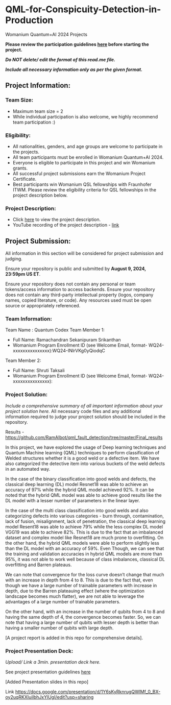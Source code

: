 # QML-for-Conspicuity-Detection-in-Production
Womanium Quantum+AI 2024 Projects

**Please review the participation guidelines [here](https://github.com/womanium-quantum/Quantum-AI-2024) before starting the project.**

_**Do NOT delete/ edit the format of this read.me file.**_

_**Include all necessary information only as per the given format.**_

## Project Information:

### Team Size:
  - Maximum team size = 2
  - While individual participation is also welcome, we highly recommend team participation :)

### Eligibility:
  - All nationalities, genders, and age groups are welcome to participate in the projects.
  - All team participants must be enrolled in Womanium Quantum+AI 2024.
  - Everyone is eligible to participate in this project and win Womanium grants.
  - All successful project submissions earn the Womanium Project Certificate.
  - Best participants win Womanium QSL fellowships with Fraunhofer ITWM. Please review the eligibility criteria for QSL fellowships in the project description below.

### Project Description:
  - Click [here](https://drive.google.com/file/d/1AcctFeXjchtEhYzPUsHpP_b4HGlI4kq9/view?usp=sharing) to view the project description.
  - YouTube recording of the project description - [link](https://youtu.be/Ac1ihFcTRTc?si=i6AIVfQQh8ymYQYp)

## Project Submission:
All information in this section will be considered for project submission and judging.

Ensure your repository is public and submitted by **August 9, 2024, 23:59pm US ET**.

Ensure your repository does not contain any personal or team tokens/access information to access backends. Ensure your repository does not contain any third-party intellectual property (logos, company names, copied literature, or code). Any resources used must be open source or appropriately referenced.

### Team Information:
Team Name : Quantum Codex
Team Member 1:
 - Full Name: Ramachandran Sekanipuram Srikanthan
 - Womanium Program Enrollment ID (see Welcome Email, format- WQ24-xxxxxxxxxxxxxxx):WQ24-INlrVKg0yQiodqC


Team Member 2:
 - Full Name: Shruti Taksali
 - Womanium Program Enrollment ID (see Welcome Email, format- WQ24-xxxxxxxxxxxxxxx):


### Project Solution:
_Include a comprehensive summary of all important information about your project solution here._
All necessary code files and any additional information required to judge your project solution should be included in the repository. 

Results  - https://github.com/RamAIbot/qml_fault_detection/tree/master/Final_results

In this project, we have explored the usage of Deep learning techniques and Quantum Machine learning (QML)  techniques to perform classification of Welded structures whether it is a good weld or a defective item. We have also categorized the detective item into various buckets of the weld defects in an automated way.

In the case of the binary classification into good welds and defects, the classical deep learning (DL)  model Resnet18 was able to achieve an accuracy of 97% while the hybrid QML model achieved 92%. It can be noted that the hybrid QML model was able to achieve good results like the DL model with a lesser number of parameters in the linear layer.

In the case of the multi class classification into good welds and also categorizing defects into various categories -  burn through, contamination, lack of fusion, misalignment, lack of penetration, the classical deep learning model Resent18 was able to achieve 79% while the less complex DL model VGG19 was able to achieve 82%. This is due to the fact that an imbalanced dataset and complex model like Resnet18 are much prone to overfitting. On the other hand, the hybrid QML models were able to perform slightly less than the DL model with an accuracy of 59%. Even Though, we can see that the training and validation accuracies in hybrid QML models are more than 95%, it was not able to work well because of class imbalances, classical DL overfitting and Barren plateaus. 

We can note that convergence for the loss curve doesn’t change that much with an increase in depth from 4 to 8. This is due to the fact that, even though we have a large number of trainable parameters with increase in depth, due to the Barren plateauing effect (where the optimization landscape becomes much flatter), we are not able to leverage the advantages of a large number of trainable parameters.

On the other hand, with an increase in the number of qubits from 4 to 8 and having the same depth of 4, the convergence becomes faster. So, we can note that having a large number of qubits with lesser depth is better than having a smaller number of qubits with large depth.

[A project report is added in this repo for comprehensive details].

### Project Presentation Deck:
_Upload/ Link a 3min. presentation deck here._

See project presentation guidelines [here](https://docs.google.com/document/d/13nWF8AxFAfFYTWEYPT3BpPdYkqtxxSAjmuXj_zcMh-E/edit?usp=sharing)

[Added Presentation slides in this repo]

Link 
<a href="https://docs.google.com/presentation/d/1Y6sKyRknrugQWlMf_0_BX-oy2uqRKXIuiIbhJxYlUgI/edit?usp=sharing">https://docs.google.com/presentation/d/1Y6sKyRknrugQWlMf_0_BX-oy2uqRKXIuiIbhJxYlUgI/edit?usp=sharing</a>
